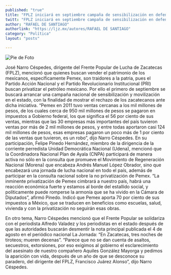```yaml
---
published: "true"
title: "FPLZ iniciará en septiembre campaña de sensibilización en defensa de Pemex"
twitt: "FPLZ iniciará en septiembre campaña de sensibilización en defensa de Pemex"
author: "RAFAEL DE SANTIAGO"
authorlink: "https://ljz.mx/autores/RAFAEL DE SANTIAGO"
category: "Política"
layout: "posts"

---
```


![Pie de Foto](http://i.imgur.com/wTy46KHm.jpg)



José Narro Céspedes, dirigente del Frente Popular de Lucha de Zacatecas
(FPLZ), mencionó que quienes buscan vender el patrimonio de los mexicanos,
específicamente Pemex, son traidores a la patria, pues el Partido Acción
Nacional y el Partido Revolucionario Institucional (PRI) buscan privatizar
el petróleo mexicano.
Por ello el primero de septiembre se buscará arrancar una campaña nacional
de sensibilización y movilización en el estado, con la finalidad de mostrar
el rechazo de los zacatecanos ante dicha iniciativa.
“Pemex en 2011 tuvo ventas cercanas a los mil millones de pesos, de los
cuales cerca de 950 mil millones de pesos se pagaron en impuestos a
Gobierno federal, los que significa el 56 por ciento de sus ventas,
mientras que las 30 empresas más importantes del país tuvieron ventas por
más de 2 mil millones de pesos, y entre todas aportaron casi 124 mil
millones de pesos, esas empresas pagaron un poco más de 1 por ciento de las
ventas que tuvieron, es un robo”, dijo Narro Céspedes.
En su participación, Felipe Pinedo Hernández, miembro de la dirigencia de
la corriente perredista Unidad Democrática Nacional (Udena), mencionó que
la Coordinadora Nacional Plan de Ayala (CNPA) participará de manera activa
no sólo en la consulta que promueve el Movimiento de Regeneración Nacional
(Morena) que encabeza Andrés Manuel López Obrador, sino que encabezará una
jornada de lucha nacional en todo el país, además de participar en la
consulta nacional sobre la no privatización de Pemex.
“La inminente privatización de Pemex cimbrará a nuestro país, habrá una
reacción económica fuerte y estamos al borde del estallido social, y
políticamente puede romperse la armonía que se ha vivido en la Cámara de
Diputados”, afirmó Pinedo.
Indicó que Pemex aporta 70 por ciento de sus impuestos a México, que se
traducen en beneficios como escuelas, salud, vivienda y con la
privatización no seguirán esas obras.

En otro tema, Narro Céspedes mencionó que el Frente Popular se solidariza
con el periodista Alfredo Valadez y los periodistas en el estado después de
que las autoridades buscarán desmentir la nota principal publicada el 4 de
agosto en el periódico nacional La Jornada: “En Zacatecas, tres noches de
tiroteos; mueren decenas”.
“Parece que no se dan cuenta de asaltos, secuestros, extorsiones, por eso
exigimos al gobierno el esclarecimiento del asesinato de nuestro compañero
Aquiles González Mayorga y pedimos la aparición con vida, después de un año
de que se desconoce su paradero, del dirigente del FPLZ, Francisco Juárez
Alonso”, dijo Narro Céspedes.

